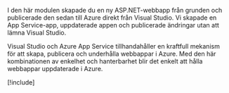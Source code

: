 I den här modulen skapade du en ny ASP.NET-webbapp från grunden och publicerade den sedan till Azure direkt från Visual Studio. Vi skapade en App Service-app, uppdaterade appen och publicerade ändringar utan att lämna Visual Studio.

Visual Studio och Azure App Service tillhandahåller en kraftfull mekanism för att skapa, publicera och underhålla webbappar i Azure. Med den här kombinationen av enkelhet och hanterbarhet blir det enkelt att hålla webbappar uppdaterade i Azure.

[!include[](../../../includes/azure-sandbox-cleanup.md)]